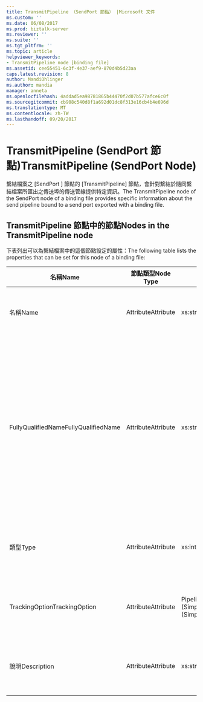 ```yaml
---
title: TransmitPipeline （SendPort 節點） |Microsoft 文件
ms.custom: ''
ms.date: 06/08/2017
ms.prod: biztalk-server
ms.reviewer: ''
ms.suite: ''
ms.tgt_pltfrm: ''
ms.topic: article
helpviewer_keywords:
- TransmitPipeline node [binding file]
ms.assetid: cee55451-6c3f-4e37-aef9-870d4b5d23aa
caps.latest.revision: 8
author: MandiOhlinger
ms.author: mandia
manager: anneta
ms.openlocfilehash: 4addad5ea98781865b44470f2d07b577afce6c0f
ms.sourcegitcommit: cb908c540d8f1a692d01dc8f313e16cb4b4e696d
ms.translationtype: MT
ms.contentlocale: zh-TW
ms.lasthandoff: 09/20/2017
---
```

# <a name="transmitpipeline-sendport-node"></a><span data-ttu-id="47b94-102">TransmitPipeline (SendPort 節點)</span><span class="sxs-lookup"><span data-stu-id="47b94-102">TransmitPipeline (SendPort Node)</span></span>
<span data-ttu-id="47b94-103">繫結檔案之 [SendPort ] 節點的 [TransmitPipeline] 節點，會針對繫結於隨同繫結檔案所匯出之傳送埠的傳送管線提供特定資訊。</span><span class="sxs-lookup"><span data-stu-id="47b94-103">The TransmitPipeline node of the SendPort node of a binding file provides specific information about the send pipeline bound to a send port exported with a binding file.</span></span>  
  
## <a name="nodes-in-the-transmitpipeline-node"></a><span data-ttu-id="47b94-104">TransmitPipeline 節點中的節點</span><span class="sxs-lookup"><span data-stu-id="47b94-104">Nodes in the TransmitPipeline node</span></span>  
 <span data-ttu-id="47b94-105">下表列出可以為繫結檔案中的這個節點設定的屬性：</span><span class="sxs-lookup"><span data-stu-id="47b94-105">The following table lists the properties that can be set for this node of a binding file:</span></span>  
  
|<span data-ttu-id="47b94-106">**名稱**</span><span class="sxs-lookup"><span data-stu-id="47b94-106">**Name**</span></span>|<span data-ttu-id="47b94-107">**節點類型**</span><span class="sxs-lookup"><span data-stu-id="47b94-107">**Node Type**</span></span>|<span data-ttu-id="47b94-108">**資料類型**</span><span class="sxs-lookup"><span data-stu-id="47b94-108">**Data Type**</span></span>|<span data-ttu-id="47b94-109">**說明**</span><span class="sxs-lookup"><span data-stu-id="47b94-109">**Description**</span></span>|<span data-ttu-id="47b94-110">**限制**</span><span class="sxs-lookup"><span data-stu-id="47b94-110">**Restrictions**</span></span>|<span data-ttu-id="47b94-111">**註解**</span><span class="sxs-lookup"><span data-stu-id="47b94-111">**Comments**</span></span>|  
|--------------|-------------------|-------------------|---------------------|----------------------|------------------|  
|<span data-ttu-id="47b94-112">名稱</span><span class="sxs-lookup"><span data-stu-id="47b94-112">Name</span></span>|<span data-ttu-id="47b94-113">Attribute</span><span class="sxs-lookup"><span data-stu-id="47b94-113">Attribute</span></span>|<span data-ttu-id="47b94-114">xs:string</span><span class="sxs-lookup"><span data-stu-id="47b94-114">xs:string</span></span>|<span data-ttu-id="47b94-115">指定傳送管線的名稱。</span><span class="sxs-lookup"><span data-stu-id="47b94-115">Specifies the name of the send pipeline.</span></span>|<span data-ttu-id="47b94-116">不需要</span><span class="sxs-lookup"><span data-stu-id="47b94-116">Not required</span></span>|<span data-ttu-id="47b94-117">預設值：空白</span><span class="sxs-lookup"><span data-stu-id="47b94-117">Default value: empty</span></span>|  
|<span data-ttu-id="47b94-118">FullyQualifiedName</span><span class="sxs-lookup"><span data-stu-id="47b94-118">FullyQualifiedName</span></span>|<span data-ttu-id="47b94-119">Attribute</span><span class="sxs-lookup"><span data-stu-id="47b94-119">Attribute</span></span>|<span data-ttu-id="47b94-120">xs:string</span><span class="sxs-lookup"><span data-stu-id="47b94-120">xs:string</span></span>|<span data-ttu-id="47b94-121">指定管線的完整名稱，此名稱包括管線被部署為其一部分之組件的名稱。</span><span class="sxs-lookup"><span data-stu-id="47b94-121">Specifies the fully qualified name of the pipeline, which includes the name of the assembly that the pipeline was deployed as a part of</span></span>|<span data-ttu-id="47b94-122">不需要</span><span class="sxs-lookup"><span data-stu-id="47b94-122">Not required</span></span>|<span data-ttu-id="47b94-123">預設值：空白</span><span class="sxs-lookup"><span data-stu-id="47b94-123">Default value: empty</span></span>|  
|<span data-ttu-id="47b94-124">類型</span><span class="sxs-lookup"><span data-stu-id="47b94-124">Type</span></span>|<span data-ttu-id="47b94-125">Attribute</span><span class="sxs-lookup"><span data-stu-id="47b94-125">Attribute</span></span>|<span data-ttu-id="47b94-126">xs:int</span><span class="sxs-lookup"><span data-stu-id="47b94-126">xs:int</span></span>|<span data-ttu-id="47b94-127">指定管線的類型。</span><span class="sxs-lookup"><span data-stu-id="47b94-127">Specifies the type of pipeline.</span></span>|<span data-ttu-id="47b94-128">Required</span><span class="sxs-lookup"><span data-stu-id="47b94-128">Required</span></span>|<span data-ttu-id="47b94-129">預設值：無</span><span class="sxs-lookup"><span data-stu-id="47b94-129">Default value: none</span></span><br /><br /> <span data-ttu-id="47b94-130">可能的值記載於 [Microsoft.BizTalk.ExplorerOM.PipelineType](http://msdn.microsoft.com/library/microsoft.biztalk.explorerom.pipelinetype.aspx) 列舉中。</span><span class="sxs-lookup"><span data-stu-id="47b94-130">Possible values are documented in the [Microsoft.BizTalk.ExplorerOM.PipelineType](http://msdn.microsoft.com/library/microsoft.biztalk.explorerom.pipelinetype.aspx) enumeration.</span></span>|  
|<span data-ttu-id="47b94-131">TrackingOption</span><span class="sxs-lookup"><span data-stu-id="47b94-131">TrackingOption</span></span>|<span data-ttu-id="47b94-132">Attribute</span><span class="sxs-lookup"><span data-stu-id="47b94-132">Attribute</span></span>|<span data-ttu-id="47b94-133">PipelineTrackingTypes (SimpleType)</span><span class="sxs-lookup"><span data-stu-id="47b94-133">PipelineTrackingTypes (SimpleType)</span></span>|<span data-ttu-id="47b94-134">指定管線的追蹤選項。</span><span class="sxs-lookup"><span data-stu-id="47b94-134">Specifies the tracking options for the pipeline.</span></span>|<span data-ttu-id="47b94-135">Required</span><span class="sxs-lookup"><span data-stu-id="47b94-135">Required</span></span>|<span data-ttu-id="47b94-136">預設值：無</span><span class="sxs-lookup"><span data-stu-id="47b94-136">Default value: none</span></span><br /><br /> <span data-ttu-id="47b94-137">可能的值記載於 [Microsoft.BizTalk.ExplorerOM.PipelineTrackingTypes](http://msdn.microsoft.com/library/microsoft.biztalk.explorerom.pipelinetrackingtypes.aspx) 列舉中。</span><span class="sxs-lookup"><span data-stu-id="47b94-137">Possible values are documented in the [Microsoft.BizTalk.ExplorerOM.PipelineTrackingTypes](http://msdn.microsoft.com/library/microsoft.biztalk.explorerom.pipelinetrackingtypes.aspx) enumeration.</span></span>|  
|<span data-ttu-id="47b94-138">說明</span><span class="sxs-lookup"><span data-stu-id="47b94-138">Description</span></span>|<span data-ttu-id="47b94-139">Attribute</span><span class="sxs-lookup"><span data-stu-id="47b94-139">Attribute</span></span>|<span data-ttu-id="47b94-140">xs:string</span><span class="sxs-lookup"><span data-stu-id="47b94-140">xs:string</span></span>|<span data-ttu-id="47b94-141">指定傳送管線的描述。</span><span class="sxs-lookup"><span data-stu-id="47b94-141">Specifies a description for the send pipeline.</span></span>|<span data-ttu-id="47b94-142">不需要</span><span class="sxs-lookup"><span data-stu-id="47b94-142">Not required</span></span>|<span data-ttu-id="47b94-143">預設值：空白</span><span class="sxs-lookup"><span data-stu-id="47b94-143">Default value: empty</span></span>|